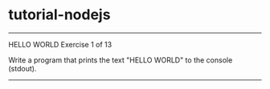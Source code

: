 # tutorial-nodejs

-------------------------------------------------------------------------------
 HELLO WORLD
 Exercise 1 of 13

Write a program that prints the text "HELLO WORLD" to the console (stdout).

-------------------------------------------------------------------------------

